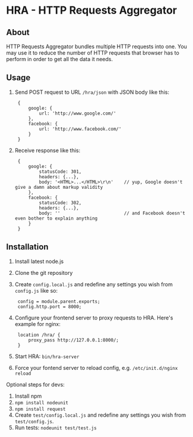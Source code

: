 HRA - HTTP Requests Aggregator
==============================

About
-----

HTTP Requests Aggregator bundles multiple HTTP requests into one.
You may use it to reduce the number of HTTP requests that browser
has to perform in order to get all the data it needs.

Usage
-----

1. Send POST request to URL `/hra/json` with JSON body like this:

        {
            google: {
                url: 'http://www.google.com/'
            },
            facebook: {
                url: 'http://www.facebook.com/'
            }
        }

2. Receive response like this:

        {
            google: {
                statusCode: 301,
                headers: {...},
                body: '<HTML>...</HTML>\r\n'    // yup, Google doesn't give a damn about markup validity
            },
            facebook: {
                statusCode: 302,
                headers: {...},
                body: ''                        // and Facebook doesn't even bother to explain anything
            }
        }


Installation
------------

1. Install latest node.js
2. Clone the git repository
3. Create `config.local.js` and redefine any settings you wish from `config.js` like so:

        config = module.parent.exports;
        config.http.port = 8000;

4. Configure your frontend server to proxy requests to HRA. Here's example for nginx:

        location /hra/ {
            proxy_pass http://127.0.0.1:8000/;
        }

5. Start HRA: `bin/hra-server`
6. Force your fontend server to reload config, e.g. `/etc/init.d/nginx reload`

Optional steps for devs:

1. Install npm
2. `npm install nodeunit`
3. `npm install request`
4. Create `test/config.local.js` and redefine any settings you wish from `test/config.js`.
5. Run tests: `nodeunit test/test.js` 
